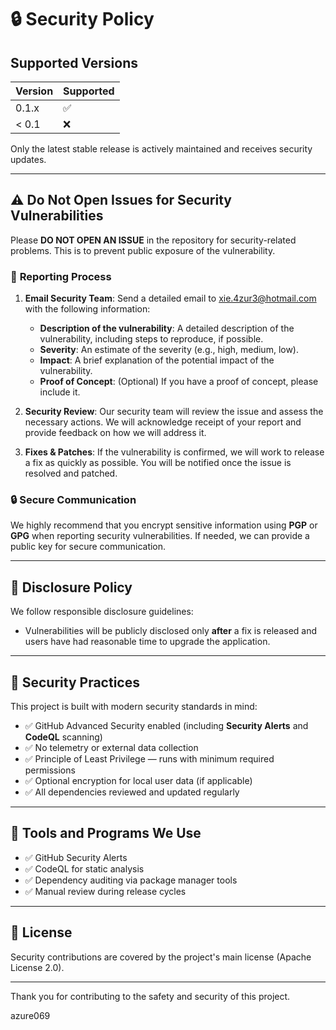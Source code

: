 # 🔒 Security Policy

## Supported Versions

| Version | Supported          |
|---------|--------------------|
| 0.1.x   | ✅                 |
| < 0.1   | ❌                 |

Only the latest stable release is actively maintained and receives security updates.

---

## ⚠️ **Do Not Open Issues for Security Vulnerabilities**
Please **DO NOT OPEN AN ISSUE** in the repository for security-related problems. This is to prevent public exposure of the vulnerability.

### 📧 **Reporting Process**
1. **Email Security Team**: Send a detailed email to [xie.4zur3@hotmail.com](mailto:xie.4zur3@hotmail.com) with the following information:
   - **Description of the vulnerability**: A detailed description of the vulnerability, including steps to reproduce, if possible.
   - **Severity**: An estimate of the severity (e.g., high, medium, low).
   - **Impact**: A brief explanation of the potential impact of the vulnerability.
   - **Proof of Concept**: (Optional) If you have a proof of concept, please include it.

2. **Security Review**: Our security team will review the issue and assess the necessary actions. We will acknowledge receipt of your report and provide feedback on how we will address it.

3. **Fixes & Patches**: If the vulnerability is confirmed, we will work to release a fix as quickly as possible. You will be notified once the issue is resolved and patched.

### 🔒 **Secure Communication**
We highly recommend that you encrypt sensitive information using **PGP** or **GPG** when reporting security vulnerabilities. If needed, we can provide a public key for secure communication.

---

## 🔐 Disclosure Policy

We follow responsible disclosure guidelines:

- Vulnerabilities will be publicly disclosed only **after** a fix is released and users have had reasonable time to upgrade the application.

---

## 🧪 Security Practices

This project is built with modern security standards in mind:

- ✅ GitHub Advanced Security enabled (including **Security Alerts** and **CodeQL** scanning)
- ✅ No telemetry or external data collection
- ✅ Principle of Least Privilege — runs with minimum required permissions
- ✅ Optional encryption for local user data (if applicable)
- ✅ All dependencies reviewed and updated regularly

---

## 🧰 Tools and Programs We Use

- ✅ GitHub Security Alerts
- ✅ CodeQL for static analysis
- ✅ Dependency auditing via package manager tools
- ✅ Manual review during release cycles

---

## 📜 License

Security contributions are covered by the project's main license (Apache License 2.0).

---

Thank you for contributing to the safety and security of this project.

azure069
